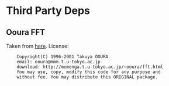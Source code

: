 # Third Party Deps

## Ooura FFT
Taken from [here](https://github.com/biotrump/OouraFFT). License:

```
    Copyright(C) 1996-2001 Takuya OOURA
    email: ooura@mmm.t.u-tokyo.ac.jp
    download: http://momonga.t.u-tokyo.ac.jp/~ooura/fft.html
    You may use, copy, modify this code for any purpose and 
    without fee. You may distribute this ORIGINAL package.
```
